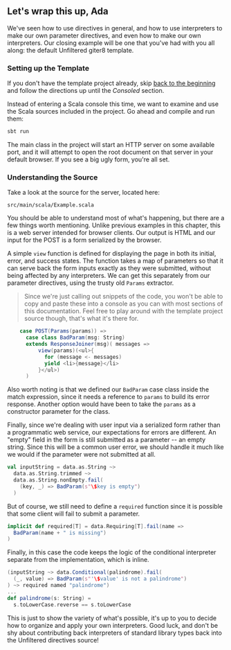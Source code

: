 Let's wrap this up, Ada
-----------------------

We've seen how to use directives in general, and how to use
interpreters to make our own parameter directives, and even how to
make our own interpreters. Our closing example will be one that you've
had with you all along: the default Unfiltered giter8 template.

### Setting up the Template

If you don't have the template project already, skip
[back to the beginning][try] and follow the directions up until the
*Consoled* section.

[try]: Try+Unfiltered.html

Instead of entering a Scala console this time, we want to examine and
use the Scala sources included in the project. Go ahead and compile
and run them:

```sh
sbt run
```

The main class in the project will start an HTTP server on some
available port, and it will attempt to open the root document on that
server in your default browser. If you see a big ugly form, you're
all set.

### Understanding the Source

Take a look at the source for the server, located here:

    src/main/scala/Example.scala

You should be able to understand most of what's happening, but there
are a few things worth mentioning. Unlike previous examples in this
chapter, this is a web server intended for browser clients. Our output
is HTML and our input for the POST is a form serialized by the browser.

A simple `view` function is defined for displaying the page in both
its initial, error, and success states. The function takes a map of
parameters so that it can serve back the form inputs exactly as they
were submitted, without being affected by any interpreters. We can get
this separately from our parameter directives, using the trusty old
`Params` extractor.

> Since we're just calling out snippets of the code, you won't be able
  to copy and paste these into a console as you can with most sections
  of this documentation. Feel free to play around with the template
  project source though, that's what it's there for.

```scala
    case POST(Params(params)) =>
      case class BadParam(msg: String)
      extends ResponseJoiner(msg)( messages =>
          view(params)(<ul>{
            for (message <- messages)
            yield <li>{message}</li>
          }</ul>)
      )
```

Also worth noting is that we defined our `BadParam` case class inside
the match expression, since it needs a reference to `params` to build
its error response. Another option would have been to take the
`params` as a constructor parameter for the class.

Finally, since we're dealing with user input via a serialized form
rather than a programmatic web service, our expectations for errors
are different. An "empty" field in the form is still submitted as a
parameter -- an empty string. Since this will be a common user error,
we should handle it much like we would if the parameter were not
submitted at all.

```scala
val inputString = data.as.String ~>
  data.as.String.trimmed ~>
  data.as.String.nonEmpty.fail(
    (key, _) => BadParam(s"\$key is empty")
  )
```

But of course, we still need to define a `required` function since it
is possible that some client will fail to submit a parameter.

```scala
implicit def required[T] = data.Requiring[T].fail(name =>
  BadParam(name + " is missing")
)
```

Finally, in this case the code keeps the logic of the conditional
interpreter separate from the implementation, which is inline.

```scala
(inputString ~> data.Conditional(palindrome).fail(
  (_, value) => BadParam(s"'\$value' is not a palindrome")
) ~> required named "palindrome")
...
def palindrome(s: String) =
  s.toLowerCase.reverse == s.toLowerCase
```

This is just to show the variety of what's possible, it's up to you to
decide how to organize and apply your own interpreters. Good luck, and
don't be shy about contributing back interpreters of standard library
types back into the Unfiltered directives source!
